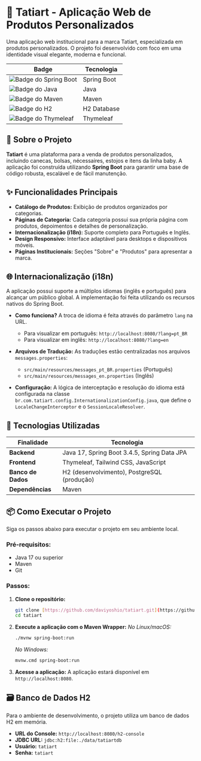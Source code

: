 # 🎨 Tatiart - Aplicação Web de Produtos Personalizados

Uma aplicação web institucional para a marca Tatiart, especializada em produtos personalizados. O projeto foi desenvolvido com foco em uma identidade visual elegante, moderna e funcional.

| Badge | Tecnologia |
| --- | --- |
| ![Badge do Spring Boot](https://img.shields.io/badge/Spring_Boot-3.4.5-brightgreen) | Spring Boot |
| ![Badge do Java](https://img.shields.io/badge/Java-17-blue) | Java |
| ![Badge do Maven](https://img.shields.io/badge/Maven-blueviolet) | Maven |
| ![Badge do H2](https://img.shields.io/badge/Database-H2-orange) | H2 Database |
| ![Badge do Thymeleaf](https://img.shields.io/badge/Thymeleaf-teal) | Thymeleaf |

## 📖 Sobre o Projeto

**Tatiart** é uma plataforma para a venda de produtos personalizados, incluindo canecas, bolsas, nécessaires, estojos e itens da linha baby. A aplicação foi construída utilizando **Spring Boot** para garantir uma base de código robusta, escalável e de fácil manutenção.

## ✨ Funcionalidades Principais

* **Catálogo de Produtos:** Exibição de produtos organizados por categorias.
* **Páginas de Categoria:** Cada categoria possui sua própria página com produtos, depoimentos e detalhes de personalização.
* **Internacionalização (i18n):** Suporte completo para Português e Inglês.
* **Design Responsivo:** Interface adaptável para desktops e dispositivos móveis.
* **Páginas Institucionais:** Seções "Sobre" e "Produtos" para apresentar a marca.

## 🌐 Internacionalização (i18n)

A aplicação possui suporte a múltiplos idiomas (inglês e português) para alcançar um público global. A implementação foi feita utilizando os recursos nativos do Spring Boot.

* **Como funciona?** A troca de idioma é feita através do parâmetro `lang` na URL.
    * Para visualizar em português: `http://localhost:8080/?lang=pt_BR`
    * Para visualizar em inglês: `http://localhost:8080/?lang=en`

* **Arquivos de Tradução:** As traduções estão centralizadas nos arquivos `messages.properties`:
    * `src/main/resources/messages_pt_BR.properties` (Português)
    * `src/main/resources/messages_en.properties` (Inglês)

* **Configuração:** A lógica de interceptação e resolução do idioma está configurada na classe `br.com.tatiart.config.InternationalizationConfig.java`, que define o `LocaleChangeInterceptor` e o `SessionLocaleResolver`.

## 🚀 Tecnologias Utilizadas

| Finalidade | Tecnologia |
| --- | --- |
| **Backend** | Java 17, Spring Boot 3.4.5, Spring Data JPA |
| **Frontend** | Thymeleaf, Tailwind CSS, JavaScript |
| **Banco de Dados** | H2 (desenvolvimento), PostgreSQL (produção) |
| **Dependências** | Maven |

## 📦 Como Executar o Projeto

Siga os passos abaixo para executar o projeto em seu ambiente local.

### Pré-requisitos:

* Java 17 ou superior
* Maven
* Git

### Passos:

1.  **Clone o repositório:**
    ```bash
    git clone [https://github.com/daviyoshio/tatiart.git](https://github.com/daviyoshio/tatiart.git)
    cd tatiart
    ```

2.  **Execute a aplicação com o Maven Wrapper:**
    *No Linux/macOS:*
    ```bash
    ./mvnw spring-boot:run
    ```
    *No Windows:*
    ```bash
    mvnw.cmd spring-boot:run
    ```

3.  **Acesse a aplicação:**
    A aplicação estará disponível em `http://localhost:8080`.

## 🗃️ Banco de Dados H2

Para o ambiente de desenvolvimento, o projeto utiliza um banco de dados H2 em memória.

* **URL do Console:** `http://localhost:8080/h2-console`
* **JDBC URL:** `jdbc:h2:file:./data/tatiartdb`
* **Usuário:** `tatiart`
* **Senha:** `tatiart`
